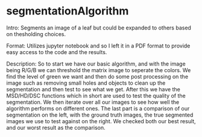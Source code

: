 # segmentationAlgorithm
Intro: Segments an image of a leaf but could be expanded to others based on thesholding choices.

Format: Utilizes jupyter notebook and so I left it in a PDF format to provide easy access to the code and the results.

Description: So to start we have our basic algorithm, and with the image being R/G/B we can threshold the matrix image to seperate the colors. We find the level of green we want and then do some post processing on the image such as removing small holes and objects to clean up the segmentation and then test to see what we get. After this we have the MSD/HD/DSC functions which in short are used to test the quality of the segmentation. We then iterate over all our images to see how well the algorithm performs on different ones. The last part is a comparison of our segmentation on the left, with the ground truth images, the true segmented images we use to test against on the right. We checked both our best result, and our worst result as the comparison.
